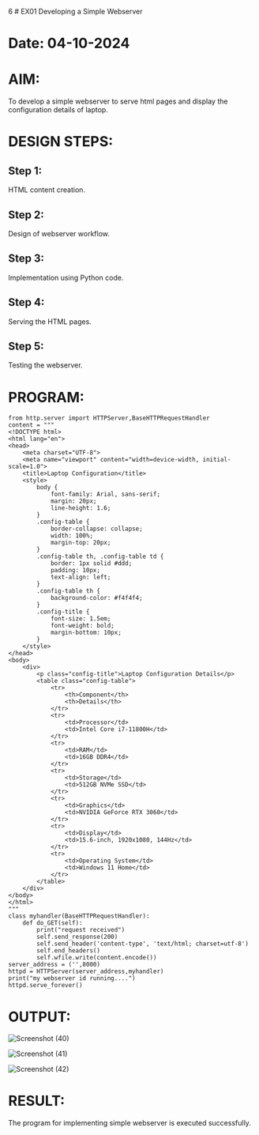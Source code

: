6 # EX01 Developing a Simple Webserver

# Date: 04-10-2024
# AIM:
To develop a simple webserver to serve html pages and display the configuration details of laptop.

# DESIGN STEPS:
## Step 1:
HTML content creation.

## Step 2:
Design of webserver workflow.

## Step 3:
Implementation using Python code.

## Step 4:
Serving the HTML pages.

## Step 5:
Testing the webserver.

# PROGRAM:
```
from http.server import HTTPServer,BaseHTTPRequestHandler
content = """
<!DOCTYPE html>
<html lang="en">
<head>
    <meta charset="UTF-8">
    <meta name="viewport" content="width=device-width, initial-scale=1.0">
    <title>Laptop Configuration</title>
    <style>
        body {
            font-family: Arial, sans-serif;
            margin: 20px;
            line-height: 1.6;
        }
        .config-table {
            border-collapse: collapse;
            width: 100%;
            margin-top: 20px;
        }
        .config-table th, .config-table td {
            border: 1px solid #ddd;
            padding: 10px;
            text-align: left;
        }
        .config-table th {
            background-color: #f4f4f4;
        }
        .config-title {
            font-size: 1.5em;
            font-weight: bold;
            margin-bottom: 10px;
        }
    </style>
</head>
<body>
    <div>
        <p class="config-title">Laptop Configuration Details</p>
        <table class="config-table">
            <tr>
                <th>Component</th>
                <th>Details</th>
            </tr>
            <tr>
                <td>Processor</td>
                <td>Intel Core i7-11800H</td>
            </tr>
            <tr>
                <td>RAM</td>
                <td>16GB DDR4</td>
            </tr>
            <tr>
                <td>Storage</td>
                <td>512GB NVMe SSD</td>
            </tr>
            <tr>
                <td>Graphics</td>
                <td>NVIDIA GeForce RTX 3060</td>
            </tr>
            <tr>
                <td>Display</td>
                <td>15.6-inch, 1920x1080, 144Hz</td>
            </tr>
            <tr>
                <td>Operating System</td>
                <td>Windows 11 Home</td>
            </tr>
        </table>
    </div>
</body>
</html>
"""
class myhandler(BaseHTTPRequestHandler):
    def do_GET(self):
        print("request received")
        self.send_response(200)
        self.send_header('content-type', 'text/html; charset=utf-8')
        self.end_headers()
        self.wfile.write(content.encode())
server_address = ('',8000)
httpd = HTTPServer(server_address,myhandler)
print("my webserver id running....")
httpd.serve_forever()
```
# OUTPUT:
![Screenshot (40)](https://github.com/user-attachments/assets/81b946dc-ddc8-4273-b0e7-4132c5023fcf)

![Screenshot (41)](https://github.com/user-attachments/assets/26128158-c158-4589-b347-4c2076960afa)

![Screenshot (42)](https://github.com/user-attachments/assets/d4f0ecf6-a408-4b71-a4bc-30b704054f09)

# RESULT:
The program for implementing simple webserver is executed successfully.
